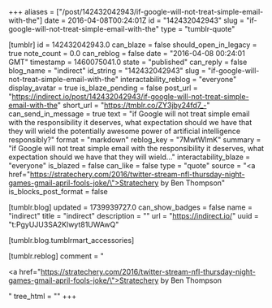 +++
aliases = ["/post/142432042943/if-google-will-not-treat-simple-email-with-the"]
date = 2016-04-08T00:24:01Z
id = "142432042943"
slug = "if-google-will-not-treat-simple-email-with-the"
type = "tumblr-quote"

[tumblr]
id = 142432042943.0
can_blaze = false
should_open_in_legacy = true
note_count = 0.0
can_reblog = false
date = "2016-04-08 00:24:01 GMT"
timestamp = 1460075041.0
state = "published"
can_reply = false
blog_name = "indirect"
id_string = "142432042943"
slug = "if-google-will-not-treat-simple-email-with-the"
interactability_reblog = "everyone"
display_avatar = true
is_blaze_pending = false
post_url = "https://indirect.io/post/142432042943/if-google-will-not-treat-simple-email-with-the"
short_url = "https://tmblr.co/ZY3jby24fd7_-"
can_send_in_message = true
text = "if Google will not treat simple email with the responsibility it deserves, what expectation should we have that they will wield the potentially awesome power of artificial intelligence responsibly?"
format = "markdown"
reblog_key = "7MwtWlmK"
summary = "if Google will not treat simple email with the responsibility it deserves, what expectation should we have that they will wield..."
interactability_blaze = "everyone"
is_blazed = false
can_like = false
type = "quote"
source = "<a href=\"https://stratechery.com/2016/twitter-stream-nfl-thursday-night-games-gmail-april-fools-joke/\">Stratechery by Ben Thompson</a>"
is_blocks_post_format = false

[tumblr.blog]
updated = 1739939727.0
can_show_badges = false
name = "indirect"
title = "indirect"
description = ""
url = "https://indirect.io/"
uuid = "t:PgyUJU3SA2Klwyt81UWAwQ"

[tumblr.blog.tumblrmart_accessories]

[tumblr.reblog]
comment = "<p><a href=\"https://stratechery.com/2016/twitter-stream-nfl-thursday-night-games-gmail-april-fools-joke/\">Stratechery by Ben Thompson</a></p>"
tree_html = ""
+++
